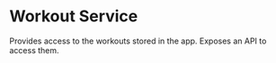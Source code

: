 # Workout Service

Provides access to the workouts stored in the app. Exposes an API to access them.